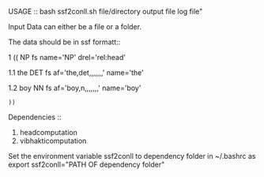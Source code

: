 
USAGE :: bash ssf2conll.sh file/directory output file log file"

Input Data can either be a file or a folder.

The data should be in ssf formatt::

1	((	NP	fs name='NP' drel='rel:head'

1.1	the	DET	fs af='the,det,,,,,,,' name='the'

1.2	boy	NN	fs af='boy,n,,,,,,,' name='boy'

	))		

Dependencies ::

1. headcomputation
2. vibhakticomputation

Set the environment variable ssf2conll to dependency folder in ~/.bashrc as export ssf2conll="PATH OF dependency folder"
